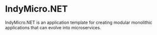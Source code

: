 # IndyMicro.NET
IndyMicro.NET is an application template for creating modular monolithic applications that can evolve into microservices. 
